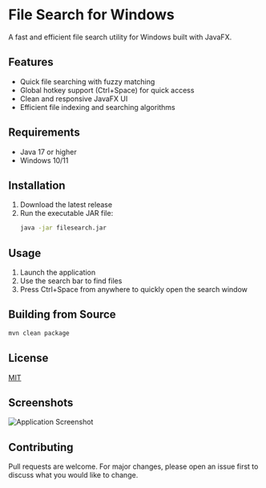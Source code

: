 # File Search for Windows

A fast and efficient file search utility for Windows built with JavaFX.

## Features

- Quick file searching with fuzzy matching
- Global hotkey support (Ctrl+Space) for quick access
- Clean and responsive JavaFX UI
- Efficient file indexing and searching algorithms

## Requirements

- Java 17 or higher
- Windows 10/11

## Installation

1. Download the latest release
2. Run the executable JAR file:
   ```bash
   java -jar filesearch.jar
   ```

## Usage

1. Launch the application
2. Use the search bar to find files
3. Press Ctrl+Space from anywhere to quickly open the search window

## Building from Source

```bash
mvn clean package
```

## License

[MIT](LICENSE)

## Screenshots

![Application Screenshot](screenshot.png)

## Contributing

Pull requests are welcome. For major changes, please open an issue first to discuss what you would like to change.

